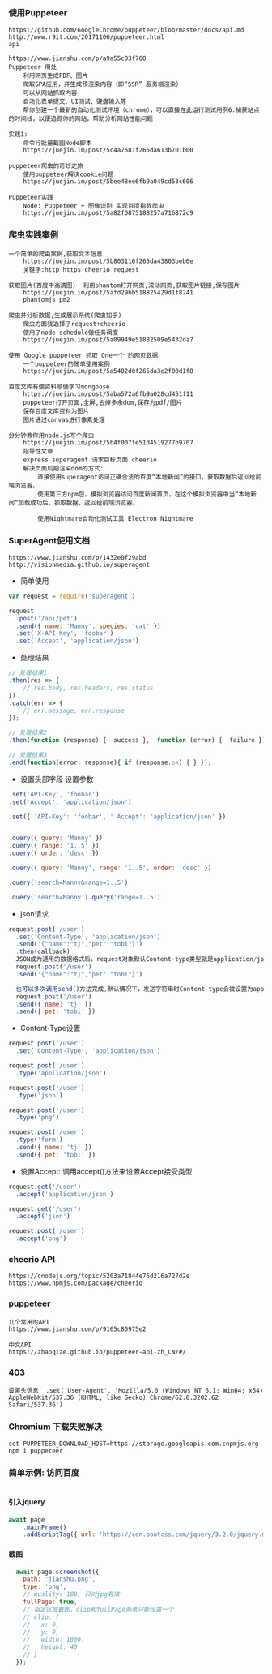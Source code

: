 ### 使用Puppeteer   
    https://github.com/GoogleChrome/puppeteer/blob/master/docs/api.md
    http://www.r9it.com/20171106/puppeteer.html
    api

    https://www.jianshu.com/p/a9a55c03f768
    Puppeteer 用处
        利用网页生成PDF、图片
        爬取SPA应用，并生成预渲染内容（即“SSR” 服务端渲染）
        可以从网站抓取内容
        自动化表单提交、UI测试、键盘输入等
        帮你创建一个最新的自动化测试环境（chrome），可以直接在此运行测试用例6.捕获站点的时间线，以便追踪你的网站，帮助分析网站性能问题

    实践1:
        命令行批量截图Node脚本
        https://juejin.im/post/5c4a7681f265da613b701b00
    
    puppeteer爬虫的奇妙之旅
        使用puppeteer解决cookie问题
        https://juejin.im/post/5bee48ee6fb9a049cd53c606

    Puppeteer实践
        Node: Puppeteer + 图像识别 实现百度指数爬虫
        https://juejin.im/post/5a82f0875188257a716872c9

### 爬虫实践案例
    一个简单的爬虫案例,获取文本信息
        https://juejin.im/post/5b803116f265da43803beb6e
        关键字:http https cheerio request 

    获取图片(百度中高清图)  利用phantom打开网页,滚动网页,获取图片链接,保存图片
        https://juejin.im/post/5afd29bb518825429d1f8241
        phantomjs pm2

    爬虫并分析数据,生成展示系统(爬虫知乎)
        爬虫方面我选择了request+cheerio
        使用了node-schedule做任务调度
        https://juejin.im/post/5a09949e51882509e5432da7

    使用 Google puppeteer 抓取 One一个 的网页数据
        一个puppeteer的简单使用案例
        https://juejin.im/post/5a5482d0f265da3e2f00d1f8

    百度文库有偿资料顺便学习mongoose
        https://juejin.im/post/5aba572a6fb9a028cd451f11
        puppeteer打开页面,全屏,去掉多余dom,保存为pdf/图片
        保存百度文库资料为图片
        图片通过canvas进行像素处理

    分分钟教你用node.js写个爬虫
        https://juejin.im/post/5b4f007fe51d4519277b9707
        指导性文章
        express superagent 请求目标页面 cheerio 
        解决页面后期渲染dom的方式:
            直接使用superagent访问正确合法的百度“本地新闻”的接口，获取数据后返回给前端浏览器。
            使用第三方npm包，模拟浏览器访问百度新闻首页，在这个模拟浏览器中当“本地新闻”加载成功后，抓取数据，返回给前端浏览器。

            使用Nightmare自动化测试工具 Electron Nightmare

### SuperAgent使用文档
    https://www.jianshu.com/p/1432e0f29abd
    http://visionmedia.github.io/superagent

* 简单使用
```js
var request = require('superagent')

request
  .post('/api/pet')
  .send({ name: 'Manny', species: 'cat' })
  .set('X-API-Key', 'foobar')
  .set('Accept', 'application/json')
```

* 处理结果
```js
// 处理结果1
.then(res => {
    // res.body, res.headers, res.status
})
.catch(err => {
    // err.message, err.response
});

// 处理结果2
.then(function (response) {  success },  function (error) {  failure });

// 处理结果3
.end(function(error, response){ if (response.ok) { } });
```

* 设置头部字段 设置参数
```js
.set('API-Key', 'foobar')
.set('Accept', 'application/json')

.set({ 'API-Key': 'foobar', ' Accept': 'application/json' })


.query({ query: 'Manny' })
.query({ range: '1..5' })
.query({ order: 'desc' })

.query({ query: 'Manny', range: '1..5', order: 'desc' })

.query('search=Manny&range=1..5')

.query('search=Manny').query('range=1..5')
```

* json请求
```js
request.post('/user')
  .set('Content-Type', 'application/json')
  .send('{"name":"tj","pet":"tobi"}')
  .then(callback)
  JSON成为通用的数据格式后，request对象默认Content-type类型就是application/json，因此代码就可以简化为：
  request.post('/user')
  .send('{"name":"tj","pet":"tobi"}')

  也可以多次调用send()方法完成,默认情况下，发送字符串时Content-type会被设置为application/x-www-form-urlencoded，多次调用send()方法会使用&连接起来
  request.post('/user')
  .send({ name: 'tj' })
  .send({ pet: 'tobi' })

```

* Content-Type设置
```js
request.post('/user')
  .set('Content-Type', 'application/json')

request.post('/user')
  .type('application/json')

request.post('/user')
  .type('json')

request.post('/user')
  .type('png')

request.post('/user')
  .type('form')
  .send({ name: 'tj' })
  .send({ pet: 'tobi' })
```

* 设置Accept: 调用accept()方法来设置Accept接受类型

```js
request.get('/user')
  .accept('application/json')

request.get('/user')
  .accept('json')

request.post('/user')
  .accept('png')
```

### cheerio API
    https://cnodejs.org/topic/5203a71844e76d216a727d2e
    https://www.npmjs.com/package/cheerio

### puppeteer
    几个常用的API
    https://www.jianshu.com/p/9165c80975e2

    中文API
    https://zhaoqize.github.io/puppeteer-api-zh_CN/#/

### 403
    设置头信息  .set('User-Agent', 'Mozilla/5.0 (Windows NT 6.1; Win64; x64) AppleWebKit/537.36 (KHTML, like Gecko) Chrome/62.0.3202.62 Safari/537.36')
    
    

### Chromium 下载失败解决
```
set PUPPETEER_DOWNLOAD_HOST=https://storage.googleapis.com.cnpmjs.org
npm i puppeteer
```

### 简单示例: 访问百度
```

```

#### 引入jquery
```js
await page
    .mainFrame()
    .addScriptTag({ url: 'https://cdn.bootcss.com/jquery/3.2.0/jquery.min.js' })
```

#### 截图
```js
  await page.screenshot({
    path: 'jianshu.png',
    type: 'png',
    // quality: 100, 只对jpg有效
    fullPage: true,
    // 指定区域截图，clip和fullPage两者只能设置一个
    // clip: {
    //   x: 0,
    //   y: 0,
    //   width: 1000,
    //   height: 40
    // }
  });
```
